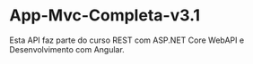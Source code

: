 # App-Mvc-Completa-v3.1

Esta API faz parte do curso REST com ASP.NET Core WebAPI e Desenvolvimento com Angular.
